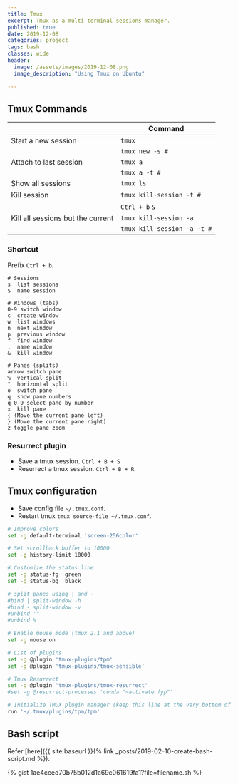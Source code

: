 ```yaml
---
title: Tmux
excerpt: Tmux as a multi terminal sessions manager.
published: true
date: 2019-12-08
categories: project
tags: bash
classes: wide
header:
  image: /assets/images/2019-12-08.png
  image_description: "Using Tmux on Ubuntu"

---
```


## Tmux Commands

|                                   | Command                     |
|-----------------------------------|-----------------------------|
| Start a new session               | `tmux`                      |
|                                   | `tmux new -s #`             |
| Attach to last session            | `tmux a`                    |
|                                   | `tmux a -t #`               |
| Show all sessions                 | `tmux ls`                   |
| Kill session                      | `tmux kill-session -t #`    |
|                                   | `Ctrl + b` `&`              |
| Kill all sessions but the current | `tmux kill-session -a`      |
|                                   | `tmux kill-session -a -t #` |

### Shortcut
Prefix `Ctrl + b`.

```
# Sessions
s  list sessions
$  name session

# Windows (tabs)
0-9 switch window
c  create window
w  list windows
n  next window
p  previous window
f  find window
,  name window
&  kill window

# Panes (splits)
arrow switch pane
%  vertical split
"  horizontal split
o  switch pane
q  show pane numbers
q 0-9 select pane by number
x  kill pane
{ (Move the current pane left)
} (Move the current pane right)
z toggle pane zoom
```

### Resurrect plugin
- Save a tmux session. `Ctrl + B + S`
- Resurrect a tmux session. `Ctrl + B + R`


## Tmux configuration

- Save config file `~/.tmux.conf`.
- Restart tmux `tmux source-file ~/.tmux.conf`.

``` bash
# Improve colors
set -g default-terminal 'screen-256color'

# Set scrollback buffer to 10000
set -g history-limit 10000

# Customize the status line
set -g status-fg  green
set -g status-bg  black

# split panes using | and -
#bind | split-window -h
#bind - split-window -v
#unbind '"'
#unbind %

# Enable mouse mode (tmux 2.1 and above)
set -g mouse on

# List of plugins
set -g @plugin 'tmux-plugins/tpm'
set -g @plugin 'tmux-plugins/tmux-sensible'

# Tmux Resurrect
set -g @plugin 'tmux-plugins/tmux-resurrect'
#set -g @resurrect-processes 'conda "~activate fyp"'

# Initialize TMUX plugin manager (keep this line at the very bottom of tmux.conf)
run '~/.tmux/plugins/tpm/tpm'

```

## Bash script

Refer [here]({{ site.baseurl }}{% link _posts/2019-02-10-create-bash-script.md %}).

{% gist 1ae4cced70b75b012d1a69c061619fa1?file=filename.sh %}

